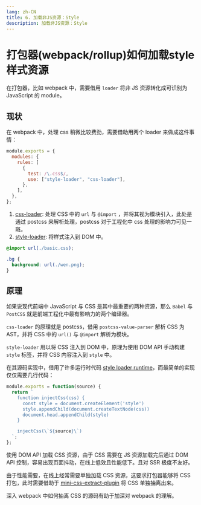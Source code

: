 ```yaml
---
lang: zh-CN
title: 6. 加载非JS资源：Style
description: 加载非JS资源：Style
---
```


# 打包器(webpack/rollup)如何加载style样式资源

在打包器，比如 webpack 中，需要借用 `loader` 将非 JS 资源转化成可识别为 JavaScript 的 module。

## 现状

在 webpack 中，处理 css 稍微比较费劲，需要借助用两个 loader 来做成这件事情：

```js
module.exports = {
  modules: {
    rules: [
      {
        test: /\.css$/,
        use: ["style-loader", "css-loader"],
      },
    ],
  },
};
```

1. [css-loader](https://github.com/webpack-contrib/css-loader): 处理 CSS 中的 `url` 与 `@import` ，并将其视为模块引入，此处是通过 postcss 来解析处理，postcss 对于工程化中 css 处理的影响力可见一斑。
2. [style-loader](https://github.com/webpack-contrib/style-loader): 将样式注入到 DOM 中。

```css
@import url(./basic.css);

.bg {
  background: url(./wen.png);
}
```

## 原理

如果说现代前端中 JavaScript 与 CSS 是其中最重要的两种资源，那么 `Babel` 与 `PostCSS` 就是前端工程化中最有影响力的两个编译器。

`css-loader` 的原理就是 postcss，借用 `postcss-value-parser` 解析 CSS 为 AST，并将 CSS 中的 `url()` 与 `@import` 解析为模块。

`style-loader` 用以将 CSS 注入到 DOM 中，原理为使用 DOM API 手动构建 `style` 标签，并将 CSS 内容注入到 `style` 中。

在其源码实现中，借用了许多运行时代码 [style loader runtime](https://github.com/webpack-contrib/style-loader/tree/master/src/runtime)，而最简单的实现仅仅需要几行代码：

```js
module.exports = function(source) {
  return `
    function injectCss(css) {
      const style = document.createElement('style')
      style.appendChild(document.createTextNode(css))
      document.head.appendChild(style)
    }

    injectCss(\`${source}\`)
  `;
};
```

使用 DOM API 加载 CSS 资源，由于 CSS 需要在 JS 资源加载完后通过 DOM API 控制，容易出现页面抖动，在线上低效且性能低下。且对 SSR 极度不友好。

由于性能需要，在线上经常需要单独加载 CSS 资源，这要求打包器能够将 CSS 打包，此时需要借助于 [mini-css-extract-plugin](https://github.com/webpack-contrib/mini-css-extract-plugin) 将 CSS 单独抽离出来。

深入 webpack 中如何抽离 CSS 的源码有助于加深对 webpack 的理解。
